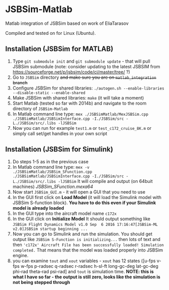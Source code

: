# JSBSim-Matlab
Matlab integration of JSBSim based on work of EliaTarasov

Compiled and tested on for Linux (Ubuntu). 

## Installation (JSBSim for MATLAB)
1. Type `git submodule init` and `git submodule update` - that will pull JSBSim submodule (note: consider updating to the latest JSBSIM from https://sourceforge.net/p/jsbsim/code/ci/master/tree/ ?)
2. Go to `JSBSim` directory ~~and make sure you are on `matlab_integration` branch~~
3. Configure JSBSim for shared libraries: `./autogen.sh --enable-libraries --disable-static --enable-shared`
4. Make JSBSim with shared libraries: `make` (it will take a moment)
5. Start Matlab (tested so far with 2014b) and navigate to the room directory of `JSBSim-Matlab`
6. In Matlab command line type: `mex ./JSBSimMatlab/MexJSBSim.cpp  ./JSBSimMatlab/JSBSimInterface.cpp -I./JSBSim/src -L./JSBSim/src/.libs -lJSBSim`
7. Now you can run for example `test1.m` or `test_c172_cruise_8K.m` or simply call set/get handles in your own script

## Installation (JSBSim for Simulink)
1. Do steps 1-5 as in the previous case
2. In Matlab command line type: `mex -v ./JSBSimMatlab/JSBSim_SFunction.cpp  ./JSBSimMatlab/JSBSimInterface.cpp -I./JSBSim/src -L./JSBSim/src/.libs -lJSBSim` It will compile and output (on 64buit machines) *JSBSim_SFunction.mexa64*
3. Now start `JSBSim_GUI.m` - it will open a GUI that you need to use
4. In the GUI first click on **Load Model** (it will load the Simulink model with JSBSim S-function block). **You have to do this even if your Simulink model is already loaded**
5. In the GUI type into the aircraft model name `c172x`
5. In the GUI click on **Initialize Model** It should output something like ```JSBSim Flight Dynamics Model v1.0 Sep  6 2016 17:16:47[JSBSim-ML v2.0]JSBSim startup beginning ...```
6. Now you can go to Simulink and run the simulation. You should get output like `JSBSim S-Function is initializing...` then lots of text and then `'c172x' Aircraft File has been successfully loaded! Simulation completed.` That means that the model was loaded properly into JSBSim engine.
7. you can examine `tout` and `xout` variables - `xout` has 12 states ([u-fps v-fps w-fps p-radsec q-radsec r-radsec h-sl-ft long-gc-deg lat-gc-deg phi-rad theta-rad psi-rad] and `tout` is simulation time. **NOTE: this is what I have so far - the output is still zero, looks like the simulation is not being stepped through**


